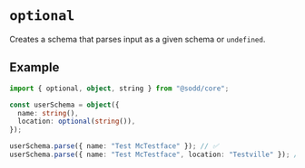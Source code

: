 # `optional`

Creates a schema that parses input as a given schema or `undefined`.

## Example

```ts
import { optional, object, string } from "@sodd/core";

const userSchema = object({
  name: string(),
  location: optional(string()),
});

userSchema.parse({ name: "Test McTestface" }); // ✅
userSchema.parse({ name: "Test McTestface", location: "Testville" }); // ✅
```
